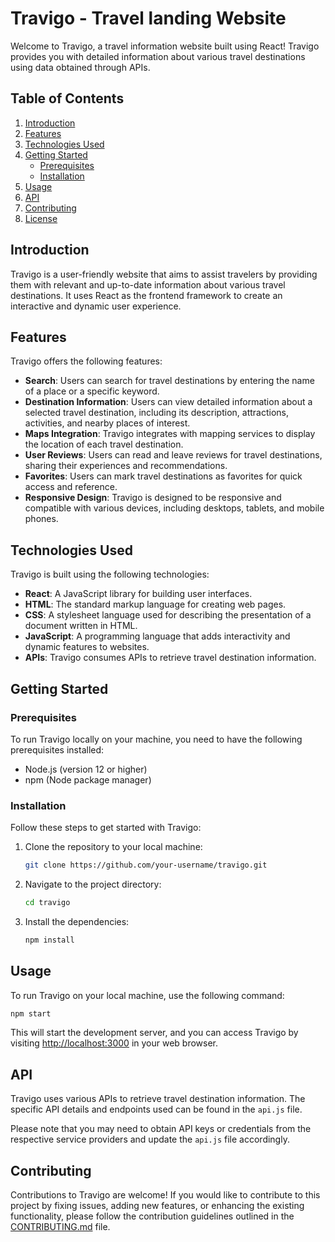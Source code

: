# Travigo - Travel landing Website

Welcome to Travigo, a travel information website built using React! Travigo provides you with detailed information about various travel destinations using data obtained through APIs.

## Table of Contents
1. [Introduction](#introduction)
2. [Features](#features)
3. [Technologies Used](#technologies-used)
4. [Getting Started](#getting-started)
    - [Prerequisites](#prerequisites)
    - [Installation](#installation)
5. [Usage](#usage)
6. [API](#api)
7. [Contributing](#contributing)
8. [License](#license)

## Introduction

Travigo is a user-friendly website that aims to assist travelers by providing them with relevant and up-to-date information about various travel destinations. It uses React as the frontend framework to create an interactive and dynamic user experience.

## Features

Travigo offers the following features:

- **Search**: Users can search for travel destinations by entering the name of a place or a specific keyword.
- **Destination Information**: Users can view detailed information about a selected travel destination, including its description, attractions, activities, and nearby places of interest.
- **Maps Integration**: Travigo integrates with mapping services to display the location of each travel destination.
- **User Reviews**: Users can read and leave reviews for travel destinations, sharing their experiences and recommendations.
- **Favorites**: Users can mark travel destinations as favorites for quick access and reference.
- **Responsive Design**: Travigo is designed to be responsive and compatible with various devices, including desktops, tablets, and mobile phones.

## Technologies Used

Travigo is built using the following technologies:

- **React**: A JavaScript library for building user interfaces.
- **HTML**: The standard markup language for creating web pages.
- **CSS**: A stylesheet language used for describing the presentation of a document written in HTML.
- **JavaScript**: A programming language that adds interactivity and dynamic features to websites.
- **APIs**: Travigo consumes APIs to retrieve travel destination information.

## Getting Started

### Prerequisites

To run Travigo locally on your machine, you need to have the following prerequisites installed:

- Node.js (version 12 or higher)
- npm (Node package manager)

### Installation


Follow these steps to get started with Travigo:

1. Clone the repository to your local machine:

   ```bash
   git clone https://github.com/your-username/travigo.git
   ```

2. Navigate to the project directory:

   ```bash
   cd travigo
   ```

3. Install the dependencies:

   ```bash
   npm install
   ```

## Usage

To run Travigo on your local machine, use the following command:

```bash
npm start
```

This will start the development server, and you can access Travigo by visiting [http://localhost:3000](http://localhost:3000) in your web browser.

## API

Travigo uses various APIs to retrieve travel destination information. The specific API details and endpoints used can be found in the `api.js` file.

Please note that you may need to obtain API keys or credentials from the respective service providers and update the `api.js` file accordingly.

## Contributing

Contributions to Travigo are welcome! If you would like to contribute to this project by fixing issues, adding new features, or enhancing the existing functionality, please follow the contribution guidelines outlined in the [CONTRIBUTING.md](CONTRIBUTING.md) file.
